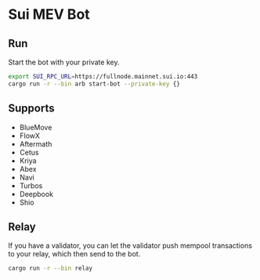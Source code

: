 # Sui MEV Bot


## Run 
Start the bot with your private key.

```bash
export SUI_RPC_URL=https://fullnode.mainnet.sui.io:443
cargo run -r --bin arb start-bot --private-key {}
```

## Supports

- BlueMove
- FlowX
- Aftermath
- Cetus 
- Kriya
- Abex
- Navi
- Turbos
- Deepbook
- Shio

## Relay
If you have a validator, you can let the validator push mempool transactions to your relay, which then send to the bot.

```bash
cargo run -r --bin relay
```